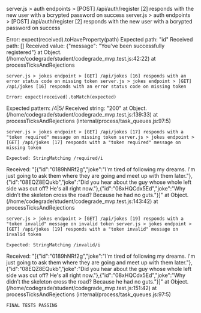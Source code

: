 server.js > auth endpoints > [POST] /api/auth/register [2] responds with the new user with a bcrypted password on success server.js > auth endpoints > [POST] /api/auth/register [2] responds with the new user with a bcrypted password on success

Error: expect(received).toHaveProperty(path)
Expected path: "id"
Received path: []
Received value: {"message": "You've been successfully registered"}
    at Object.<anonymous> (/home/codegrade/student/codegrade_mvp.test.js:42:22)
    at processTicksAndRejections 


    server.js > jokes endpoint > [GET] /api/jokes [16] responds with an error status code on missing token server.js > jokes endpoint > [GET] /api/jokes [16] responds with an error status code on missing token

    Error: expect(received).toMatch(expected)
Expected pattern: /4|5/
Received string:  "200"
    at Object.<anonymous> (/home/codegrade/student/codegrade_mvp.test.js:139:33)
    at processTicksAndRejections (internal/process/task_queues.js:97:5)

  
    server.js > jokes endpoint > [GET] /api/jokes [17] responds with a "token required" message on missing token server.js > jokes endpoint > [GET] /api/jokes [17] responds with a "token required" message on missing token

    Expected: StringMatching /required/i
Received: "[{\"id\":\"0189hNRf2g\",\"joke\":\"I'm tired of following my dreams. I'm just going to ask them where they are going and meet up with them later.\"},{\"id\":\"08EQZ8EQukb\",\"joke\":\"Did you hear about the guy whose whole left side was cut off? He's all right now.\"},{\"id\":\"08xHQCdx5Ed\",\"joke\":\"Why didn’t the skeleton cross the road? Because he had no guts.\"}]"
    at Object.<anonymous> (/home/codegrade/student/codegrade_mvp.test.js:143:42)
    at processTicksAndRejections 

    server.js > jokes endpoint > [GET] /api/jokes [19] responds with a "token invalid" message on invalid token server.js > jokes endpoint > [GET] /api/jokes [19] responds with a "token invalid" message on invalid token

    Expected: StringMatching /invalid/i
Received: "[{\"id\":\"0189hNRf2g\",\"joke\":\"I'm tired of following my dreams. I'm just going to ask them where they are going and meet up with them later.\"},{\"id\":\"08EQZ8EQukb\",\"joke\":\"Did you hear about the guy whose whole left side was cut off? He's all right now.\"},{\"id\":\"08xHQCdx5Ed\",\"joke\":\"Why didn’t the skeleton cross the road? Because he had no guts.\"}]"
    at Object.<anonymous> (/home/codegrade/student/codegrade_mvp.test.js:151:42)
    at processTicksAndRejections (internal/process/task_queues.js:97:5)


    FINAL TESTS PASSING